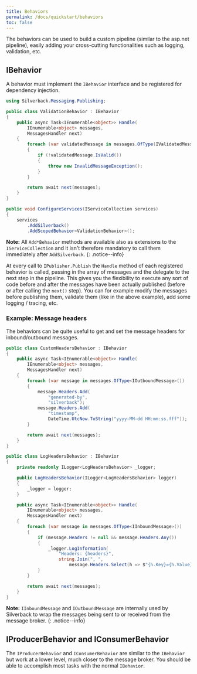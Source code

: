```yaml
---
title: Behaviors
permalink: /docs/quickstart/behaviors
toc: false
---
```


The behaviors can be used to build a custom pipeline (similar to the asp.net pipeline), easily adding your cross-cutting functionalities such as logging, validation, etc.

## IBehavior

A behavior must implement the `IBehavior` interface and be registered for dependency injection.

```c#
using Silverback.Messaging.Publishing;

public class ValidationBehavior : IBehavior
{
    public async Task<IEnumerable<object>> Handle(
        IEnumerable<object> messages, 
        MessagesHandler next)
    {
        foreach (var validatedMessage in messages.OfType(IValidatedMessage))
        {
            if (!validatedMessage.IsValid())
            {
                throw new InvalidMessageException();
            }
        }

        return await next(messages);
    }
}
```
```c#
public void ConfigureServices(IServiceCollection services)
{
    services
        .AddSilverback()
        .AddScopedBehavior<ValidationBehavior>();
```

**Note:** All `Add*Behavior` methods are available also as extensions to the `IServiceCollection` and it isn't therefore mandatory to call them immediately after `AddSilverback`.
{: .notice--info}


At every call to `IPublisher.Publish` the `Handle` method of each registered behavior is called, passing in the array of messages and the delegate to the next step in the pipeline. This gives you the flexibility to execute any sort of code before and after the messages have been actually published (before or after calling the `next()` step). You can for example modify the messages before publishing them, validate them (like in the above example), add some logging / tracing, etc.

### Example: Message headers

The behaviors can be quite useful to get and set the message headers for inbound/outbound messages.

```c#
public class CustomHeadersBehavior : IBehavior
{
    public async Task<IEnumerable<object>> Handle(
        IEnumerable<object> messages, 
        MessagesHandler next)
    {
        foreach (var message in messages.OfType<IOutboundMessage>())
        {
            message.Headers.Add(
                "generated-by", 
                "silverback");
            message.Headers.Add(
                "timestamp", 
                DateTime.UtcNow.ToString("yyyy-MM-dd HH:mm:ss.fff"));
        }

        return await next(messages);
    }
}
```
```c#
public class LogHeadersBehavior : IBehavior
{
    private readonly ILogger<LogHeadersBehavior> _logger;

    public LogHeadersBehavior(ILogger<LogHeadersBehavior> logger)
    {
        _logger = logger;
    }

    public async Task<IEnumerable<object>> Handle(
        IEnumerable<object> messages, 
        MessagesHandler next)
    {
        foreach (var message in messages.OfType<IInboundMessage>())
        {
            if (message.Headers != null && message.Headers.Any())
            {
                _logger.LogInformation(
                    "Headers: {headers}",
                    string.Join(", ", 
                        message.Headers.Select(h => $"{h.Key}={h.Value}")));
            }
        }

        return await next(messages);
    }
}
```

**Note:** `IInboundMessage` and `IOutboundMessage` are internally used by Silverback to wrap the messages being sent to or received from the message broker.
{: .notice--info}

## IProducerBehavior and IConsumerBehavior

The `IProducerBehavior` and `IConsumerBehavior` are similar to the `IBehavior` but work at a lower level, much closer to the message broker. You should be able to accomplish most tasks with the normal `IBehavior`.